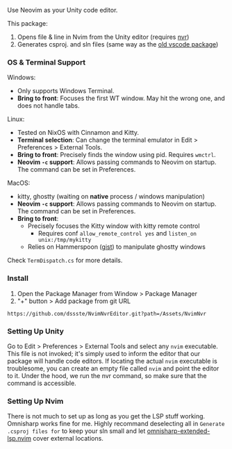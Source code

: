Use Neovim as your Unity code editor.

This package:
1. Opens file & line in Nvim from the Unity editor (requires [nvr](https://github.com/mhinz/neovim-remote))
2. Generates csproj. and sln files (same way as the [old vscode package](https://github.com/Unity-Technologies/com.unity.ide.vscode))

### OS & Terminal Support
Windows:
- Only supports Windows Terminal.
- **Bring to front**: Focuses the first WT window. May hit the wrong one, and does not handle tabs.

Linux:
- Tested on NixOS with Cinnamon and Kitty.
- **Terminal selection**: Can change the terminal emulator in Edit > Preferences > External Tools.
- **Bring to front**: Precisely finds the window using pid. Requires ```wmctrl```.
- **Neovim ```-c``` support**: Allows passing commands to Neovim on startup. The command can be set in Preferences.

MacOS:
- kitty, ghostty (waiting on **native** process / windows manipulation)
- **Neovim ```-c``` support**: Allows passing commands to Neovim on startup. The command can be set in Preferences.
- **Bring to front**:
  - Precisely focuses the Kitty window with kitty remote control
    - Requires conf ```allow_remote_control yes``` and ```listen_on unix:/tmp/mykitty```
  - Relies on Hammerspoon ([gist](https://gist.github.com/dssste/c8bcbabf2102b97bc2640a424c9ef4ab)) to manipulate ghostty windows

Check ```TermDispatch.cs``` for more details.

### Install
1. Open the Package Manager from Window > Package Manager
2. "+" button > Add package from git URL
```
https://github.com/dssste/NvimNvrEditor.git?path=/Assets/NvimNvr
```

### Setting Up Unity
Go to Edit > Preferences > External Tools and select any ```nvim``` executable. This file is not invoked; it's simply used to inform the editor that our package will handle code editors. If locating the actual ```nvim``` executable is troublesome, you can create an empty file called ```nvim``` and point the editor to it. Under the hood, we run the nvr command, so make sure that the command is accessible.

### Setting Up Nvim
There is not much to set up as long as you get the LSP stuff working. Omnisharp works fine for me. Highly recommand deselecting all in ```Generate .csproj files for``` to keep your sln small and let [omnisharp-extended-lsp.nvim](https://github.com/Hoffs/omnisharp-extended-lsp.nvim) cover external locations.
